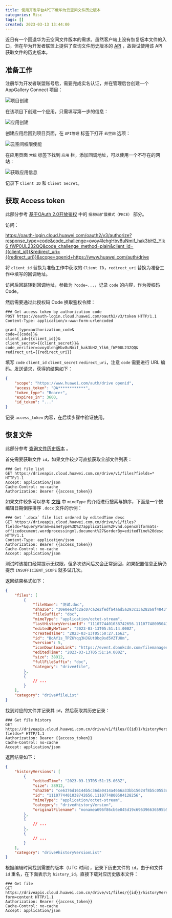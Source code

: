 ```yaml
---
title: 使用开发平台API下载华为云空间文件历史版本
categories: Misc
tags: []
created: 2023-03-13 13:44:00
---
```


近日有一个回退华为云空间文件版本的需求。虽然客户端上没有恢复版本文件的入口，但在华为开发者联盟上提供了查询文件历史版本的 [API](https://developer.huawei.com/consumer/cn/doc/development/HMSCore-Guides/server-quaring-history-version-0000001064501116) ，故尝试使用该 API 获取文件的历史版本。

## 准备工作

注册华为开发者联盟账号后，需要完成实名认证，并在管理后台创建一个 AppGallery Connect 项目：

![项目创建](https://s2.loli.net/2023/03/13/qQvK7R4ftu9jCXU.png)

在该项目下创建一个应用，只需填写第一步的信息：

![应用创建](https://s2.loli.net/2023/03/13/zb6KhOv2T3PcIBp.png)

创建应用后回到项目页面，在 `API管理` 标签下打开 `云空间` 选项：

![云空间权限使能](https://s2.loli.net/2023/03/13/IwJjXcuExHF4p7a.png)

在应用页面 `常规` 标签下找到 `应用` 栏，添加回调地址，可以使用一个不存在的网站：

![获取应用信息](https://s2.loli.net/2023/03/13/aTjbAuXpvMwDQfN.png)

记录下 `Client ID` 和 `Client Secret`。

## 获取 Access token

此部分参考 [基于OAuth 2.0开放鉴权](https://developer.huawei.com/consumer/cn/doc/development/HMSCore-Guides/open-platform-oauth-0000001053629189) 中的 `授权码扩展模式（PKCE）` 部分。

访问：

<https://oauth-login.cloud.huawei.com/oauth2/v3/authorize?response_type=code&code_challenge=ovoy4lehgHbv8uNmif_hak3bH2_Ylk6_fWP0UL232QQ&code_challenge_method=plain&client_id={{client_id}}&redirect_uri={{redirect_uri}}&scope=openid+https://www.huawei.com/auth/drive>

将 `client_id` 替换为准备工作中获取的 `Client ID`，`redirect_uri` 替换为准备工作中填写的回调地址。

访问后回跳转到回调地址，参数为 `?code=...`，记录 `code` 的内容，作为授权码 Code。

然后需要通过此授权码 Code 换取鉴权令牌：

```http
### Get access token by authorization code
POST https://oauth-login.cloud.huawei.com/oauth2/v3/token HTTP/1.1
Content-Type: application/x-www-form-urlencoded

grant_type=authorization_code&
code={{code}}&
client_id={{client_id}}&
client_secret={{client_secret}}&
code_verifier=ovoy4lehgHbv8uNmif_hak3bH2_Ylk6_fWP0UL232QQ&
redirect_uri={{redirect_uri}}
```

填写 `code` `client_id` `client_secret` `redirect_uri`，注意 `code` 需要进行 URL 编码。发送请求，获得的结果如下：

```json
{
    "scope": "https://www.huawei.com/auth/drive openid",
    "access_token": "DA************",
    "token_type": "Bearer",
    "expires_in": 3600,
    "id_token": "..."
}
```

记录 `access_token` 内容，在后续步骤中验证使用。

## 恢复文件

此部分参考 [查询文件历史版本](https://developer.huawei.com/consumer/cn/doc/development/HMSCore-Guides/server-quaring-history-version-0000001064501116) 。

首先需要获取文件 `id`，如果文件较少可直接获取全部文件列表：

```http
### Get file list
GET https://driveapis.cloud.huawei.com.cn/drive/v1/files?fields=* HTTP/1.1
Accept: application/json
Cache-Control: no-cache
Authorization: Bearer {{access_token}}
```

如果文件较多可以参考 [文档](https://developer.huawei.com/consumer/cn/doc/development/HMSCore-References/server-public-info-0000001050159641) 中 `mimeType` 的介绍进行搜索与排序，下面是一个按编辑日期倒序排序 `.docx` 文件的示例：

```http
### Get `.docx` file list ordered by editedTime desc
GET https://driveapis.cloud.huawei.com.cn/drive/v1/files?fields=*&queryParam=mimeType%3D%27application%2Fvnd.openxmlformats-officedocument.wordprocessingml.document%27&orderBy=editedTime%20desc HTTP/1.1
Content-Type: application/json
Authorization: Bearer {{access_token}}
Cache-Control: no-cache
Accept: application/json
```

测试时该接口经常提示无权限，但多次访问后又会正常返回，如果配置信息正确仍提示 `INSUFFICIENT_SCOPE` 就多试几次。

返回结果格式如下：

```json
{
    "files": [
        {
            "fileName": "测试.doc",
            "sha256": "30e0ee3fc2ac07ca2e2fedfa4aad5a293c13a28268f4843f354f2675f78f991d",
            "fileSuffix": "doc",
            "mimeType": "application/octet-stream",
            "lastHistoryVersionId": "1110774401038742656.1110774800504128256",
            "editedByMeTime": "2023-03-13T05:51:14.000Z",
            "createdTime": "2023-03-13T05:50:27.166Z",
            "id": "BoAY1s_TPZKYqq3HJGUtObq9sd5VZTUUm",
            "version": 5,
            "iconDownloadLink": "https://event.dbankcdn.com/filemanagerpic/20191114101425c162.png",
            "editedTime": "2023-03-13T05:51:14.000Z",
            "size": 38912,
            "fullFileSuffix": "doc",
            "category": "drive#file",
        },
        {
            // ...
        }
    ],
    "category": "drive#fileList"
}
```

找到对应的文件并记录其 `id`，然后获取其历史记录：

```http
### Get file history
GET https://driveapis.cloud.huawei.com.cn/drive/v1/files/{{id}}/historyVersions?fields=* HTTP/1.1
Authorization: Bearer {{access_token}}
Cache-Control: no-cache
Accept: application/json
```

返回结果如下：

```json
{
    "historyVersions": [
        {
            "editedTime": "2023-03-13T05:51:15.063Z",
            "size": 38912,
            "sha256": "ce6376d16144b5c36da0414a4666a33bb15624f8b5c0553dad1ae456c64510ac",
            "id": "1110774401038742656.1110774800504128256",
            "mimeType": "application/octet-stream",
            "category": "drive#historyVersion",
            "originalFilename": "nonamea696f86cb6e045d19c696396636595b5"
        },
        {
            // ...
        },
        {
            // ...
        }
    ],
    "category": "drive#historyVersionList"
}
```

根据编辑时间找到需要的版本（UTC 时间），记录下历史文件的 `id`，由于和文件 `id` 重名，在下面表示为 `history_id`。直接下载对应历史版本文件：

```http
### Get file
GET https://driveapis.cloud.huawei.com.cn/drive/v1/files/{{id}}/historyVersions/{{history_id}}?form=content HTTP/1.1
Authorization: Bearer {{access_token}}
Cache-Control: no-cache
Accept: application/json
```
